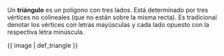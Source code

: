 Un **triángulo** es un polígono con tres lados. Está determinado por tres vértices no colineales (que no están sobre la misma recta). Es tradicional denotar los vértices con letras mayúsculas y cada lado opuesto con la respectiva letra minúscula.

{{ image | def_triangle }}